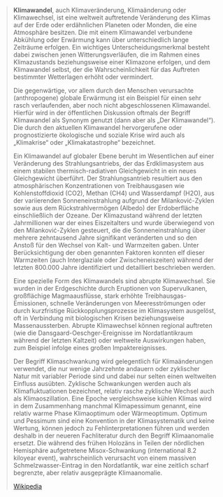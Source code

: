 > **Klimawandel**, auch Klimaveränderung, Klimaänderung oder Klimawechsel, ist eine weltweit auftretende Veränderung des Klimas auf der Erde oder erdähnlichen Planeten oder Monden, die eine Atmosphäre besitzen. Die mit einem Klimawandel verbundene Abkühlung oder Erwärmung kann über unterschiedlich lange Zeiträume erfolgen. Ein wichtiges Unterscheidungsmerkmal besteht dabei zwischen jenen Witterungsverläufen, die im Rahmen eines Klimazustands beziehungsweise einer Klimazone erfolgen, und dem Klimawandel selbst, der die Wahrscheinlichkeit für das Auftreten bestimmter Wetterlagen erhöht oder vermindert.
>
> Die gegenwärtige, vor allem durch den Menschen verursachte (anthropogene) globale Erwärmung ist ein Beispiel für einen sehr rasch verlaufenden, aber noch nicht abgeschlossenen Klimawandel. Hierfür wird in der öffentlichen Diskussion oftmals der Begriff Klimawandel als Synonym genutzt (dann aber als „Der Klimawandel“). Die durch den aktuellen Klimawandel hervorgerufene oder prognostizierte ökologische und soziale Krise wird auch als „Klimakrise“ oder „Klimakatastrophe“ bezeichnet.
>
> Ein Klimawandel auf globaler Ebene beruht im Wesentlichen auf einer Veränderung des Strahlungsantriebs, der das Erdklimasystem aus einem stabilen thermisch-radiativen Gleichgewicht in ein neues Gleichgewicht überführt. Der Strahlungsantrieb resultiert aus den atmosphärischen Konzentrationen von Treibhausgasen wie Kohlenstoffdioxid (CO2), Methan (CH4) und Wasserdampf (H2O), aus der variierenden Sonneneinstrahlung aufgrund der Milanković-Zyklen sowie aus dem Rückstrahlvermögen (Albedo) der Erdoberfläche einschließlich der Ozeane. Der Klimazustand während der letzten Jahrmillionen war der eines Eiszeitalters und wurde überwiegend von den Milanković-Zyklen gesteuert, die die Sonneneinstrahlung über mehrere zehntausend Jahre signifikant veränderten und so den Anstoß für den Wechsel von Kalt- und Warmzeiten gaben. Unter Berücksichtigung der oben genannten Faktoren konnten elf dieser Warmzeiten (auch Interglaziale oder Zwischeneiszeiten) während der letzten 800.000 Jahre identifiziert und detailliert beschrieben werden.
>
> Eine spezielle Form des Klima­wandels sind abrupte Klimawechsel. Sie wurden in der Erdgeschichte durch Eruptionen von Supervulkanen, großflächige Magmaausflüsse, stark erhöhte Treibhausgas-Emissionen, schnelle Veränderungen von Meeresströmungen oder durch kurzfristige Rückkopplungs­prozesse im Klimasystem ausgelöst, oft in Verbindung mit biologischen Krisen beziehungsweise Massenaussterben. Abrupte Klimawechsel können regional auftreten (wie die Dansgaard-Oeschger-Ereignisse im Nordatlantikraum während der letzten Kaltzeit) oder weltweite Auswirkungen haben, zum Beispiel infolge eines großen Impaktereignisses.
>
> Der Begriff Klimaschwankung wird gelegentlich für Klimaänderungen verwendet, die nur wenige Jahrzehnte andauern oder zyklischer Natur mit variabler Periode sind und dabei nur selten einen weltweiten Einfluss ausübten. Zyklische Schwankungen werden auch als Klimafluktuationen bezeichnet, relativ rasche zyklische Wechsel auch als Klimaoszillation. Eine Epoche vergleichsweise kühlen Klimas wird in dem Zusammenhang manchmal Klimapessimum genannt, eine relativ warme Phase Klimaoptimum oder Wärmeoptimum. Optimum und Pessimum sind eine Konvention in der Klimasystematik und keine Wertung, können jedoch zu Fehlinterpretationen führen und werden deshalb in der neueren Fachliteratur durch den Begriff Klimaanomalie ersetzt. Die während des frühen Holozäns in Teilen der nördlichen Hemisphäre aufgetretene Misox-Schwankung (international 8.2 kiloyear event), wahrscheinlich verursacht von einem massiven Schmelzwasser-Eintrag in den Nordatlantik, war eine zeitlich scharf begrenzte, aber relativ ausgeprägte Klimaanomalie.
>
> [Wikipedia](https://de.wikipedia.org/wiki/Klimawandel)